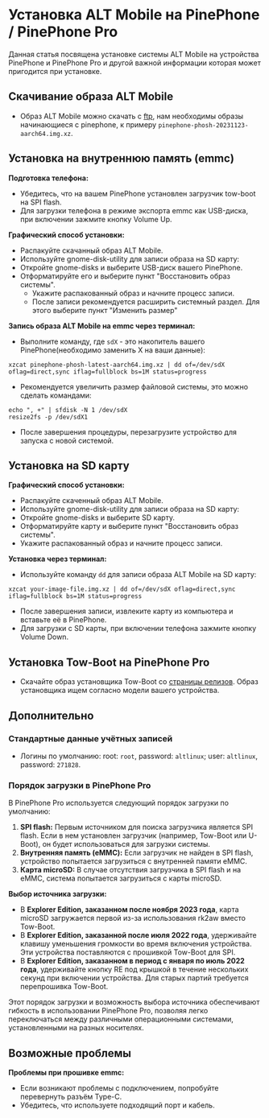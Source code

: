 # Установка ALT Mobile на PinePhone / PinePhone Pro

Данная статья посвящена установке системы ALT Mobile на устройства PinePhone и PinePhone Pro и другой важной информации которая может пригодится при установке.

## Скачивание образа ALT Mobile

- Образ ALT Mobile можно скачать c [ftp](http://beta.altlinux.org/mobile/sisyphus/latest/), нам необходимы образы начинающиеся с pinephone, к примеру `pinephone-phosh-20231123-aarch64.img.xz`.

## Установка на внутреннюю память (emmc)

**Подготовка телефона:**

- Убедитесь, что на вашем PinePhone установлен загрузчик tow-boot на SPI flash.
- Для загрузки телефона в режиме экспорта emmc как USB-диска, при включении зажмите кнопку Volume Up.

**Графический способ установки:**

- Распакуйте скачанный образ ALT Mobile.
- Используйте gnome-disk-utility для записи образа на SD карту:
- Откройте gnome-disks и выберите USB-диск вашего PinePhone.
- Отформатируйте его и выберите пункт "Восстановить образ системы".
  - Укажите распакованный образ и начните процесс записи.
  - После записи рекомендуется расширить системный раздел. Для этого выберите пункт "Изменить размер"

**Запись образа ALT Mobile на emmc через терминал:**

- Выполните команду, где `sdX` - это накопитель вашего PinePhone(необходимо заменить X на ваши данные):

```shell
xzcat pinephone-phosh-latest-aarch64.img.xz | dd of=/dev/sdX oflag=direct,sync iflag=fullblock bs=1M status=progress
```

- Рекомендуется увеличить размер файловой системы, это можно сделать командами:

```
echo ", +" | sfdisk -N 1 /dev/sdX
resize2fs -p /dev/sdX1
```

- После завершения процедуры, перезагрузите устройство для запуска с новой системой.

## Установка на SD карту

**Графический способ установки:**

- Распакуйте скаченный образ ALT Mobile.
- Используйте gnome-disk-utility для записи образа на SD карту:
- Откройте gnome-disks и выберите SD карту.
- Отформатируйте карту и выберите пункт "Восстановить образ системы".
- Укажите распакованный образ и начните процесс записи.

**Установка через терминал:**

- Используйте команду `dd` для записи образа ALT Mobile на SD карту:

```shell
xzcat your-image-file.img.xz | dd of=/dev/sdX oflag=direct,sync iflag=fullblock bs=1M status=progress
```

- После завершения записи, извлеките карту из компьютера и вставьте её в PinePhone.
- Для загрузки с SD карты, при включении телефона зажмите кнопку Volume Down.

## Установка Tow-Boot на PinePhone Pro

- Скачайте образ установщика Tow-Boot со [страницы релизов](https://github.com/Tow-Boot/Tow-Boot/releases/tag/release-2022.07-006). Образ установщика ищем согласно модели вашего устройства.

## Дополнительно

### Стандартные данные учётных записей

- Логины по умолчанию:
  root: `root`, password: `altlinux`;
  user: `altlinux`, password: `271828`.

### Порядок загрузки в PinePhone Pro

В PinePhone Pro используется следующий порядок загрузки по умолчанию:

1. **SPI flash:** Первым источником для поиска загрузчика является SPI flash. Если в нем установлен загрузчик (например, Tow-Boot или U-Boot), он будет использоваться для загрузки системы.
2. **Внутренняя память (eMMC):** Если загрузчик не найден в SPI flash, устройство попытается загрузиться с внутренней памяти eMMC.
3. **Карта microSD:** В случае отсутствия загрузчика в SPI flash и на eMMC, система попытается загрузиться с карты microSD.

**Выбор источника загрузки:**

- В **Explorer Edition, заказанном после ноября 2023 года**, карта microSD загружается первой из-за использования rk2aw вместо Tow-Boot.
- В **Explorer Edition, заказанной после июля 2022 года**, удерживайте клавишу уменьшения громкости во время включения устройства. Эти устройства поставляются с прошивкой Tow-Boot для SPI.
- В **Explorer Edition, заказанном в период с января по июль 2022 года**, удерживайте кнопку RE под крышкой в течение нескольких секунд при включении устройства. Для старых партий требуется перепрошивка Tow-Boot.

Этот порядок загрузки и возможность выбора источника обеспечивают гибкость в использовании PinePhone Pro, позволяя легко переключаться между различными операционными системами, установленными на разных носителях.

## Возможные проблемы

**Проблемы при прошивке emmc:**

- Если возникают проблемы с подключением, попробуйте перевернуть разъём Type-C.
- Убедитесь, что используете подходящий порт и кабель.
